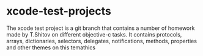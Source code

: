 # xcode-test-projects
The xcode test project is a git branch that contains a number of homework made by T.Shitov on different objective-c tasks.
It contains protocols, arrays, dictionaries, selectors, delegates, notifications, methods, properties and other themes on this temathics
